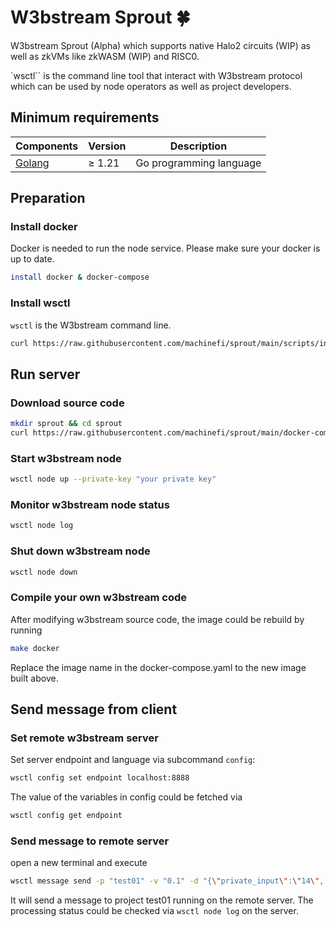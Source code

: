# W3bstream Sprout :four_leaf_clover:
W3bstream Sprout (Alpha) which supports native Halo2 circuits (WIP) as well as zkVMs like zkWASM (WIP) and RISC0.

`wsctl`` is the command line tool that interact with W3bstream protocol which can be used by node operators as well as project developers.

## Minimum requirements

| Components | Version | Description |
|----------|-------------|-------------|
| [Golang](https://golang.org) | &ge; 1.21 | Go programming language |

## Preparation

### Install docker
Docker is needed to run the node service. Please make sure your docker is up to date.
```bash
install docker & docker-compose
```
### Install wsctl
`wsctl` is the W3bstream command line.
```bash
curl https://raw.githubusercontent.com/machinefi/sprout/main/scripts/install_wsctl.sh | bash
```

## Run server
### Download source code
```bash
mkdir sprout && cd sprout
curl https://raw.githubusercontent.com/machinefi/sprout/main/docker-compose.yaml -o docker-compose.yaml
```

### Start w3bstream node
```bash
wsctl node up --private-key "your private key"
```

### Monitor w3bstream node status
```bash
wsctl node log
```

### Shut down w3bstream node
```bash
wsctl node down
```

### Compile your own w3bstream code
After modifying w3bstream source code, the image could be rebuild by running
```bash
make docker
```
Replace the image name in the docker-compose.yaml to the new image built above. 

## Send message from client
### Set remote w3bstream server
Set server endpoint and language via subcommand `config`:
```bash
wsctl config set endpoint localhost:8888
```
The value of the variables in config could be fetched via
```bash
wsctl config get endpoint
```

### Send message to remote server
open a new terminal and execute
```bash
wsctl message send -p "test01" -v "0.1" -d "{\"private_input\":\"14\", \"public_input\":\"3,34\", \"receipt_type\":\"Snark\"}"
```
It will send a message to project test01 running on the remote server. The processing status could be checked via `wsctl node log` on the server.
